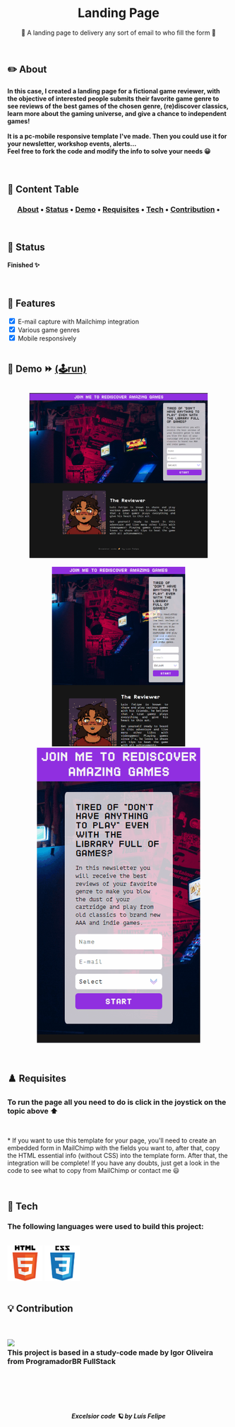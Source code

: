 <h1 align="center">Landing Page</h1>
<p align="center">🛬 A landing page to delivery any sort of email to who fill the form 📄</p><br>
<!--insert license-->

##

<h2>✏️ About</h2>
<h4>In this case, I created a landing page for a fictional game reviewer, with the objective of interested people submits their favorite game genre to see reviews of the best games of the chosen genre, (re)discover classics, learn more about the gaming universe, and give a chance to independent games!<br><br> 
It is a pc-mobile responsive template I've made. Then you could use it for your newsletter, workshop events, alerts...<br>
Feel free to fork the code and modify the info to solve your needs 😀</h4><br>

##

<h2>📑 Content Table</h2>
<h3 align="center">
    <a href="#about">About</a> • 
    <a href="#status">Status</a> •
    <a href="#demo">Demo</a> •
    <a href="#requisites">Requisites</a> •
    <a href="#tech">Tech</a> •
    <a href="#contribution">Contribution</a> •
</h3><br>

##

<h2>🧵 Status</h2> 
<h4>Finished ✨</h4><br>

##

<h2>📍 Features</h2> 
<input type="checkbox" checked> E-mail capture with Mailchimp integration</input><br>
<input type="checkbox" checked> Various game genres</input><br>
<input type="checkbox" checked> Mobile responsively</input><br><br>

##

<h2>
    🛬 Demo ⏩
    <a href="https://luisf-csdev.github.io/landing_page/">(🕹️run)</a>
</h2><br>
<div align="center">
    <img width="80%" src="./assets/img-1.png"><br><br>
    <img width="60%" src="./assets/gif-1.gif">
    <img height="20%" src="./assets/gif-2.gif">
</div>
<br><br>

##

<h2>♟️ Requisites</h2>
<h3>To run the page all you need to do is click in the joystick on the topic above ⬆️</h3><br>

<p>* If you want to use this template for your page, you'll need to create an embedded form in MailChimp with the fields you want to, after that, copy the HTML essential info (without CSS) into the template form. After that, the integration will be complete! If you have any doubts, just get a look in the code to see what to copy from MailChimp or contact me 😃</p><br>

##

<h2>💽 Tech</h2>
<h3>The following languages were used to build this project:</h3><br>
<img width=80rem src="https://raw.githubusercontent.com/github/explore/80688e429a7d4ef2fca1e82350fe8e3517d3494d/topics/html/html.png">
<img width=80rem src="https://raw.githubusercontent.com/github/explore/80688e429a7d4ef2fca1e82350fe8e3517d3494d/topics/css/css.png"><br><br>

##

<h2>💡 Contribution</h2><br>
<h3>
    <img src="https://programadorbr.com/static/media/logo.7fe897a1.svg"><br>
    This project is based in a study-code made by Igor Oliveira from ProgramadorBR FullStack
</h3>
<br><br><br><br>

<h5 align="center">Excelsior code 🪐 by Luís Felipe</h5>

